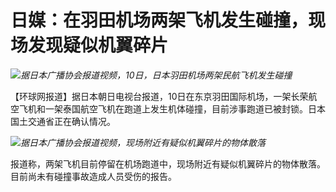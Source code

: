 

# 日媒：在羽田机场两架飞机发生碰撞，现场发现疑似机翼碎片

![](https://inews.gtimg.com/om_bt/OdVmNaIDgHt5a-W-JVEquVflehaO6NgpstfqLf6rh17tEAA/1000)_据日本广播协会报道视频，10日，日本羽田机场两架民航飞机发生碰撞_

【环球网报道】据日本朝日电视台报道，10日在东京羽田国际机场，一架长荣航空飞机和一架泰国航空飞机在跑道上发生机体碰撞，目前涉事跑道已被封锁。日本国土交通省正在确认情况。

![](https://inews.gtimg.com/om_bt/OpYEQUBVGcMQOMB8JBTTViAKy1cKWvYY5MI3fnQs9zgt0AA/1000)_据日本广播协会报道视频，现场附近有疑似机翼碎片的物体散落_

报道称，两架飞机目前停留在机场跑道中，现场附近有疑似机翼碎片的物体散落。目前尚未有碰撞事故造成人员受伤的报告。

